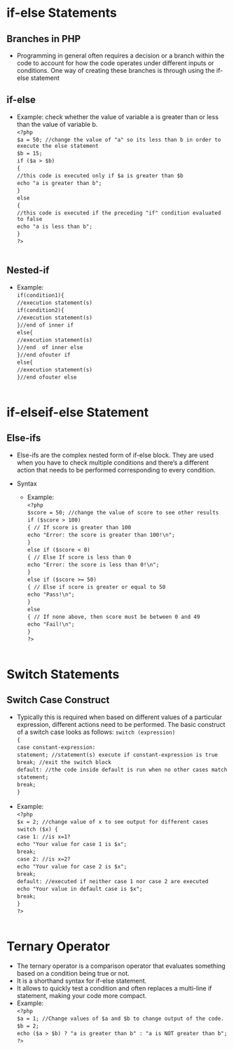 # if-else Statements

## Branches in PHP
- Programming in general often requires a decision or a branch within the code to account for how the code operates under different inputs or conditions. One way of creating these branches is through using the if-else statement

## if-else
- Example: check whether the value of variable a is greater than or less than the value of variable b.<br/>
    `<?php`<br/>
        `$a = 50; //change the value of "a" so its less than b in order to execute the else statement`<br/>
        `$b = 15;`<br/>
        `if ($a > $b)`<br/>
        `{`<br/>
            `//this code is executed only if $a is greater than $b`<br/>
            `echo "a is greater than b";`<br/>
        `}`<br/>
        `else`<br/>
        `{`<br/>
            `//this code is executed if the preceding "if" condition evaluated to false`<br/>
            `echo "a is less than b";`<br/>
        `}`<br/>
    `?>`<br/><br/>

## Nested-if
- Example: <br/>
    `if(condition1){`<br/>
        `//execution statement(s) `<br/>
        `if(condition2){`<br/>
            `//execution statement(s)`<br/>
        `}//end of inner if`<br/>
        `else{`<br/>
            `//execution statement(s)`<br/>
        `}//end  of inner else`<br/>
    `}//end ofouter if`<br/>
    `else{`<br/>
    `//execution statement(s)` <br/>
    `}//end ofouter else`<br/><br/>


# if-elseif-else Statement

## Else-ifs 
- Else-ifs are the complex nested form of if-else block. They are used when you have to check multiple conditions and there’s a different action that needs to be performed corresponding to every condition. 

- Syntax
    - Example: <br/>
        `<?php`<br/>
            `$score = 50; //change the value of score to see other results`<br/>
            `if ($score > 100)`<br/>
            `{ // If score is greater than 100`<br/>
                `echo "Error: the score is greater than 100!\n";`<br/>
            `}`<br/>
            `else if ($score < 0)`<br/>
            `{ // Else If score is less than 0`<br/>
                `echo "Error: the score is less than 0!\n";`<br/>
            `}`<br/>
            `else if ($score >= 50)`<br/>
            `{ // Else if score is greater or equal to 50`<br/>
                `echo "Pass!\n";`<br/>
            `}`<br/>
            `else`<br/>
            `{ // If none above, then score must be between 0 and 49`<br/>
                `echo "Fail!\n";`<br/>
            `}`<br/>
        `?>`<br/><br/>

# Switch Statements

## Switch Case Construct
- Typically this is required when based on different values of a particular expression, different actions need to be performed. The basic construct of a switch case looks as follows:
    `switch (expression)`<br/>
    `{`<br/>
    `case constant-expression: `<br/>
        `statement; //statement(s) execute if constant-expression is true`<br/>
        `break; //exit the switch block `<br/>
    `default: //the code inside default is run when no other cases match`<br/>
        `statement;`<br/>
        `break;`<br/>
    `}`<br/><br/>
- Example: <br/>
    `<?php`<br/>
        `$x = 2; //change value of x to see output for different cases`<br/>
        `switch ($x) {`<br/>
        `case 1: //is x=1?`<br/>
            `echo "Your value for case 1 is $x";`<br/>
            `break;`<br/>
        `case 2: //is x=2?`<br/>
            `echo "Your value for case 2 is $x";`<br/>
            `break;`<br/>
        `default: //executed if neither case 1 nor case 2 are executed`<br/>
            `echo "Your value in default case is $x";`<br/>
            `break;`<br/>
        `}`<br/>
    `?>` <br/><br/>

# Ternary Operator

- The ternary operator is a comparison operator that evaluates something based on a condition being true or not.
- It is a shorthand syntax for if-else statement.
- It allows to quickly test a condition and often replaces a multi-line if statement, making your code more compact.
- Example: <br/>
    `<?php`<br/>
        `$a = 1; //Change values of $a and $b to change output of the code.`<br/>
        `$b = 2;`<br/>
        `echo ($a > $b) ? "a is greater than b" : "a is NOT greater than b";`<br/>
    `?>`<br/><br/>

